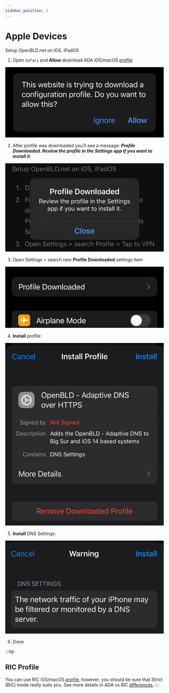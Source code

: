 ```yaml
---
sidebar_position: 2
---
```


# Apple Devices

Setup OpenBLD.net on iOS, iPadOS

1. Open `Safari` and **Allow** download ADA iOS/macOS [profile](https://raw.githubusercontent.com/m0zgen/openbld.net/master/docs/get-started/setup-mobile-devices/apple/OpenBLD-Adaptive-Profile.mobileconfig)

![Download OpenBLD Network iOS, iPad, macOS profile](./figure1-download-openbld-profile.jpg)

2. After profile was downloaded you'll see a message: 
_**Profile Downloaded. Review the profile in the Settings app if you want to install it**_:

![Profile downloaded](./figure2-downloaded-openbld-profile.jpg)

3. Open Settings > search new **Profile Downloaded** settings item

![Profile downloaded](./figure3-open-downloaded-openbld-profile.jpeg)

4. **Install** profile:

![Install OpenBLD profile](./figure4-install-downloaded-openbld-profile.jpg)

5. **Install** DNS Settings:

![Install OpenBLD DNS Settings](figure4-install2-downloaded-openbld-profile.jpg)

6. Done

:::tip
## RIC Profile
You can use RIC iOS/macOS [profile](https://raw.githubusercontent.com/m0zgen/openbld.net/master/docs/get-started/setup-mobile-devices/apple/OpenBLD-Stricted-Profile.mobileconfig),
however, you should be sure that Strict (RIC) mode really suits you. See more details in ADA vs RIC [differences](/docs/overwiew/how-it-works/#ada-vs-ric).
:::

